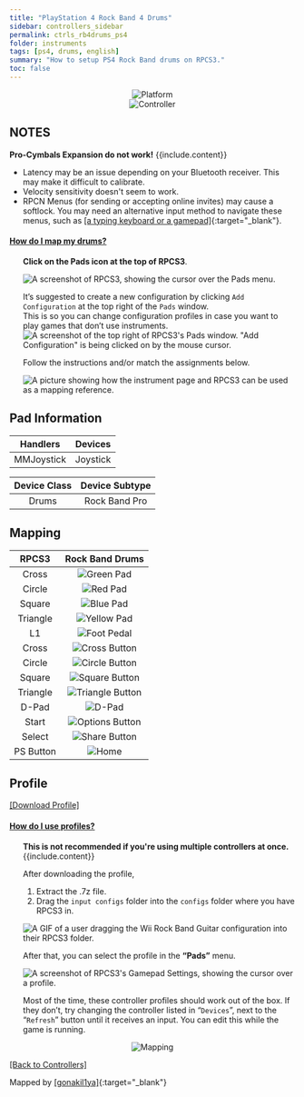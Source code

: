 ```yaml
---
title: "PlayStation 4 Rock Band 4 Drums"
sidebar: controllers_sidebar
permalink: ctrls_rb4drums_ps4
folder: instruments
tags: [ps4, drums, english]
summary: "How to setup PS4 Rock Band drums on RPCS3."
toc: false
---
```


<div align="center"> <img src="https://carlmylo.github.io/rb3-pc/images/instruments/plat/ps4.png" alt="Platform" title="Platform"></div>

<div align="center"> <img src="https://carlmylo.github.io/rb3-pc/images/instruments/cont/rb4drmscontroller.png" alt="Controller" title="Controller"></div>

## NOTES
<div markdown="span" class="alert alert-danger" role="alert"><i class="fa fa-exclamation-circle"></i> <b>Pro-Cymbals Expansion do not work!</b> {{include.content}}</div>

* Latency may be an issue depending on your Bluetooth receiver. This may make it difficult to calibrate.
* Velocity sensitivity doesn't seem to work.
* RPCN Menus (for sending or accepting online invites) may cause a softlock. You may need an alternative input method to navigate these menus, such as [[a typing keyboard or a gamepad]](https://carlmylo.github.io/rb3-pc/ctrls#gamepads){:target="_blank"}.

<!-- Map Start -->
<div class="panel-group" id="accordion">
                    <div class="panel panel-default">
                        <div class="panel-heading">
                            <h4 class="panel-title">
                                <a class="noCrossRef accordion-toggle" data-toggle="collapse" data-parent="#accordion" href="#how-to-map-pads">How do I map my drums?</a>
                            </h4>
                        </div>
                        <div id="how-to-map-pads" class="panel-collapse collapse noCrossRef">
                            <div class="panel-body">
<ul>
<p><strong>Click on the Pads icon at the top of RPCS3</strong>.</p>
<p><img src="https://carlmylo.github.io/rb3-pc/images/instruments/rpcs3pad.png" alt="A screenshot of RPCS3, showing the cursor over the Pads menu." title="Pads"></p>
<p>It’s suggested to create a new configuration by clicking <code>Add Configuration</code> at the top right of the <code>Pads</code> window.<br>
This is so you can change configuration profiles in case you want to play games that don’t use instruments.<br>
<img src="https://carlmylo.github.io/rb3-pc/images/instruments/rpcs3padprofadd.png" alt="A screenshot of the top right of RPCS3's Pads window. &quot;Add Configuration&quot; is being clicked on by the mouse cursor." title="Add Configuration"></p>
<p>Follow the instructions and/or match the assignments below.</p>
<p><img src="https://carlmylo.github.io/rb3-pc/images/instruments/padlegend.png" alt="A picture showing how the instrument page and RPCS3 can be used as a mapping reference." title="Mapping the Rock Band Hofner"></p>
</ul>
                            </div>
                        </div>
                    </div>
</div>
<!-- Map End -->

## Pad Information

| Handlers | Devices |
|:--------:|:-------:|
| MMJoystick | Joystick |

| Device Class | Device Subtype |
|:------------:|:--------:|
| Drums | Rock Band Pro |

## Mapping

| **RPCS3**    | **Rock Band Drums** |
|:--------:|:-------------------:|
| Cross | ![Green Pad](https://carlmylo.github.io/rb3-pc/images/btns/drms/rb/gp.png "Green Pad") |
| Circle | ![Red Pad](https://carlmylo.github.io/rb3-pc/images/btns/drms/rb/rp.png "Red Pad") |
| Square | ![Blue Pad](https://carlmylo.github.io/rb3-pc/images/btns/drms/rb/bp.png "Blue Pad") |
| Triangle | ![Yellow Pad](https://carlmylo.github.io/rb3-pc/images/btns/drms/rb/yp.png "Yellow Pad") |
| L1 | ![Foot Pedal](https://carlmylo.github.io/rb3-pc/images/btns/drms/rb/kp.png "Foot Pedal") |
| Cross | ![Cross Button](https://carlmylo.github.io/rb3-pc/images/btns/ctrls/ps4/x.png "Cross Button") |
| Circle | ![Circle Button](https://carlmylo.github.io/rb3-pc/images/btns/ctrls/ps4/o.png "Circle Button") |
| Square | ![Square Button](https://carlmylo.github.io/rb3-pc/images/btns/ctrls/ps4/s.png "Square Button") |
| Triangle | ![Triangle Button](https://carlmylo.github.io/rb3-pc/images/btns/ctrls/ps4/t.png "Triangle Button") |
| D-Pad | ![D-Pad](https://carlmylo.github.io/rb3-pc/images/btns/ctrls/ps4/dp.png "D-Pad") |
| Start | ![Options Button](https://carlmylo.github.io/rb3-pc/images/btns/ctrls/ps4/opt.png "Options Button") |
| Select | ![Share Button](https://carlmylo.github.io/rb3-pc/images/btns/ctrls/ps4/shr.png "Share Button") |
| PS Button | ![Home](https://carlmylo.github.io/rb3-pc/images/btns/drms/rb/home.png "Home") |

## Profile

[[Download Profile]](https://github.com/hmxmilohax/rb3-pc/raw/refs/heads/main/downloads/instrument-repo/PS4%20Rock%20Band%20Drums.7z)

<!-- Profile Start -->
<div class="panel-group" id="accordion">
                    <div class="panel panel-default">
                        <div class="panel-heading">
                            <h4 class="panel-title">
                                <a class="noCrossRef accordion-toggle" data-toggle="collapse" data-parent="#accordion" href="#how-to-use-profiles">How do I use profiles?</a>
                            </h4>
                        </div>
                        <div id="how-to-use-profiles" class="panel-collapse collapse noCrossRef">
                            <div class="panel-body">
<ul>
<div class="alert alert-info"><i class="fa fa-info-circle"></i> <b>This is not recommended if you're using multiple controllers at once. </b> {{include.content}}</div>
<p>After downloading the profile,</p>
<ol>
<li>Extract the .7z file.</li>
<li>Drag the <code>input configs</code> folder into the <code>configs</code> folder where you have RPCS3 in.</li>
</ol>
<p><img src="https://carlmylo.github.io/rb3-pc/images/instruments/instrepoinstall.gif" alt="A GIF of a user dragging the Wii Rock Band Guitar configuration into their RPCS3 folder." title="Installing a configuration from the Instrument Repo"></p>
<p>After that, you can select the profile in the <strong>“Pads”</strong> menu.</p>
<p><img src="https://carlmylo.github.io/rb3-pc/images/instruments/rpcs3padprofile.png" alt="A screenshot of RPCS3's Gamepad Settings, showing the cursor over a profile." title="Gamepad Settings"></p>
<p>Most of the time, these controller profiles should work out of the box. If they don’t, try changing the controller listed in “<code>Devices</code>”, next to the “<code>Refresh</code>” button until it receives an input. You can edit this while the game is running.</p>
</ul>
                            </div>
                        </div>
                    </div>
</div>
<!-- Profiles End -->

<div align="center"> <img src="https://carlmylo.github.io/rb3-pc/images/instruments/maps/drmsps4rbmapping.png" alt="Mapping" title="Mapping"></div>

[[Back to Controllers]](https://carlmylo.github.io/rb3-pc/ctrls#instrument-list)

Mapped by [[gonakil1ya]](https://linktr.ee/Gonakil1ya){:target="_blank"}